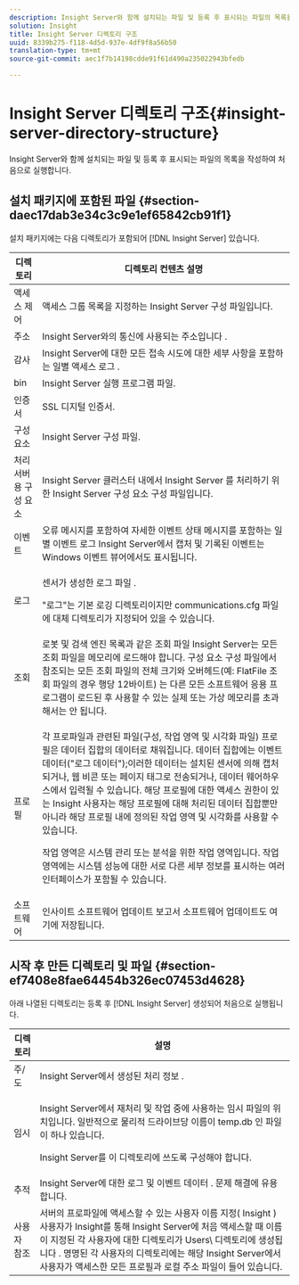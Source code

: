 ```yaml
---
description: Insight Server와 함께 설치되는 파일 및 등록 후 표시되는 파일의 목록을 작성하여 처음으로 실행합니다.
solution: Insight
title: Insight Server 디렉토리 구조
uuid: 8339b275-f118-4d5d-937e-4df9f8a56b50
translation-type: tm+mt
source-git-commit: aec1f7b14198cdde91f61d490a235022943bfedb

---
```



# Insight Server 디렉토리 구조{#insight-server-directory-structure}

Insight Server와 함께 설치되는 파일 및 등록 후 표시되는 파일의 목록을 작성하여 처음으로 실행합니다.

## 설치 패키지에 포함된 파일 {#section-daec17dab3e34c3c9e1ef65842cb91f1}

설치 패키지에는 다음 디렉토리가 포함되어 [!DNL Insight Server] 있습니다.

<table id="table_CE713A3D671C453A87986E4CD4620EF3"> 
 <thead> 
  <tr> 
   <th colname="col1" class="entry"> 디렉토리 </th> 
   <th colname="col2" class="entry"> 디렉토리 컨텐츠 설명 </th> 
  </tr> 
 </thead>
 <tbody> 
  <tr> 
   <td colname="col1"> 액세스 제어 </td> 
   <td colname="col2"> <span class="keyword"> 액세스 그룹 목록을 지정하는 Insight Server </span> 구성 파일입니다. </td> 
  </tr> 
  <tr> 
   <td colname="col1"> 주소 </td> 
   <td colname="col2"> Insight Server와의 통신에 사용되는 <span class="keyword"> 주소입니다 </span>. </td> 
  </tr> 
  <tr> 
   <td colname="col1"> 감사 </td> 
   <td colname="col2"> Insight Server에 대한 모든 접속 시도에 대한 세부 사항을 포함하는 일별 액세스 <span class="keyword"> 로그 </span>. </td> 
  </tr> 
  <tr> 
   <td colname="col1"> bin </td> 
   <td colname="col2"> <span class="keyword"> Insight Server </span> 실행 프로그램 파일. </td> 
  </tr> 
  <tr> 
   <td colname="col1"> 인증서 </td> 
   <td colname="col2"> SSL 디지털 인증서. </td> 
  </tr> 
  <tr> 
   <td colname="col1"> 구성 요소 </td> 
   <td colname="col2"> <span class="keyword"> Insight Server 구성 </span> 파일. </td> 
  </tr> 
  <tr> 
   <td colname="col1"> 처리 서버용 구성 요소 </td> 
   <td colname="col2"> <span class="keyword"> Insight Server 클러스터 </span> 내에서 Insight <span class="keyword"> Server </span> 를 처리하기 위한 <span class="keyword"> Insight Server 구성 요소 </span> 구성 파일입니다. </td> 
  </tr> 
  <tr> 
   <td colname="col1"> 이벤트 </td> 
   <td colname="col2"> 오류 메시지를 포함하여 자세한 이벤트 상태 메시지를 포함하는 일별 이벤트 로그 Insight Server에서 캡처 및 <span class="keyword"> 기록된 이벤트는 Windows 이벤트 뷰어에서도 </span> 표시됩니다. </td> 
  </tr> 
  <tr> 
   <td colname="col1"> 로그 </td> 
   <td colname="col2"> <p>센서가 생성한 로그 <span class="wintitle"> 파일 </span>. </p> <p>"로그"는 기본 로깅 디렉토리이지만 <span class="filepath"> communications.cfg </span> 파일에 대체 디렉토리가 지정되어 있을 수 있습니다. </p> </td> 
  </tr> 
  <tr> 
   <td colname="col1"> 조회 </td> 
   <td colname="col2"> 로봇 및 검색 엔진 목록과 같은 조회 파일 <span class="keyword"> Insight Server는 모든 조회 파일을 메모리에 로드해야 </span> 합니다. 구성 요소 구성 파일에서 참조되는 모든 조회 파일의 전체 크기와 오버헤드(예: FlatFile 조회 파일의 경우 행당 12바이트) <span class="filepath"> 는 </span> 다른 모든 소프트웨어 응용 프로그램이 로드된 후 사용할 수 있는 실제 또는 가상 메모리를 초과해서는 안 됩니다. </td> 
  </tr> 
  <tr> 
   <td colname="col1"> 프로필 </td> 
   <td colname="col2"> <p>각 프로파일과 관련된 파일(구성, 작업 영역 및 시각화 파일) 프로필은 데이터 집합의 데이터로 채워집니다. 데이터 집합에는 이벤트 데이터("로그 데이터");이러한 데이터는 설치된 센서에 의해 캡처되거나, <span class="wintitle"> 웹 비콘 또는 페이지 태그로 </span>전송되거나, 데이터 웨어하우스에서 입력될 수 있습니다. <span class="keyword"> 해당 프로필에 대한 액세스 권한이 있는 Insight </span> 사용자는 해당 프로필에 대해 처리된 데이터 집합뿐만 아니라 해당 프로필 내에 정의된 작업 영역 및 시각화를 사용할 수 있습니다. </p> <p>작업 영역은 시스템 관리 또는 분석을 위한 작업 영역입니다. 작업 영역에는 시스템 성능에 대한 서로 다른 세부 정보를 표시하는 여러 인터페이스가 포함될 수 있습니다. </p> </td> 
  </tr> 
  <tr> 
   <td colname="col1"> 소프트웨어 </td> 
   <td colname="col2"> <span class="keyword"> 인사이트 </span> 소프트웨어 업데이트 보고서 소프트웨어 업데이트도 여기에 저장됩니다. </td> 
  </tr> 
 </tbody> 
</table>

## 시작 후 만든 디렉토리 및 파일 {#section-ef7408e8fae64454b326ec07453d4628}

아래 나열된 디렉토리는 등록 후 [!DNL Insight Server] 생성되어 처음으로 실행됩니다.

<table id="table_89CC9F3E568044C8A0072BF0A6EDCCEF"> 
 <thead> 
  <tr> 
   <th colname="col1" class="entry"> 디렉토리 </th> 
   <th colname="col2" class="entry"> 설명 </th> 
  </tr> 
 </thead>
 <tbody> 
  <tr> 
   <td colname="col1"> 주/도 </td> 
   <td colname="col2"> Insight Server에서 생성된 처리 <span class="keyword"> 정보 </span>. </td> 
  </tr> 
  <tr> 
   <td colname="col1"> 임시 </td> 
   <td colname="col2"> <p>Insight Server에서 재처리 및 <span class="keyword"> 작업 </span> 중에 사용하는 임시 파일의 위치입니다. 일반적으로 물리적 드라이브당 이름이 <span class="filepath"> temp.db </span> 인 파일이 하나 있습니다. </p> <p> <span class="keyword"> Insight Server를 이 디렉토리에 쓰도록 구성해야 </span> 합니다. </p> </td> 
  </tr> 
  <tr> 
   <td colname="col1"> 추적 </td> 
   <td colname="col2"> Insight Server에 대한 <span class="keyword"> 로그 및 이벤트 데이터 </span>. 문제 해결에 유용합니다. </td> 
  </tr> 
  <tr> 
   <td colname="col1"> 사용자 참조 </td> 
   <td colname="col2"> 서버의 프로파일에 액세스할 수 있는 <span class="keyword"> 사용자 이름 지정( Insight </span>) 사용자가 Insight를 통해 Insight Server에 처음 액세스할 때 이름이 지정된 각 사용자에 대한 디렉토리가 Users\ 디렉토리에 <span class="keyword"> 생성됩니다 </span> <span class="keyword"> </span>. 명명된 각 사용자의 디렉토리에는 해당 Insight Server에서 사용자가 액세스한 모든 프로필과 <span class="keyword"> 로컬 주소 </span> 파일이 들어 있습니다. </td> 
  </tr> 
 </tbody> 
</table>

